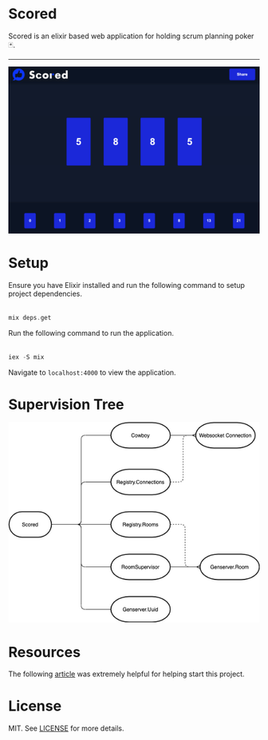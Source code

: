 # Scored

Scored is an elixir based web application for holding scrum planning poker 🃏.

<hr>

<img src="/documentation/main.png" width="800px">

# Setup

Ensure you have Elixir installed and run the following command to setup project dependencies.

```elixir

mix deps.get

```

Run the following command to run the application.

```elixir

iex -S mix

```

Navigate to `localhost:4000` to view the application.

# Supervision Tree

<img src="/documentation/simplified_supervision_tree.png" width="600px">

# Resources

The following [article](https://medium.com/@loganbbres/elixir-websocket-chat-example-c72986ab5778) was extremely helpful for helping start this project.

# License

MIT. See <a href="https://github.com/MathyouMB/scored/blob/master/LICENSE">LICENSE</a> for more details.